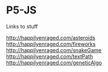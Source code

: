 # P5-JS

Links to stuff


http://happilyenraged.com/asteroids </br>
http://happilyenraged.com/fireworks </br>
http://happilyenraged.com/snakeGame </br>
http://happilyenraged.com/textPath </br>
http://happilyenraged.com/geneticAlgo </br>

